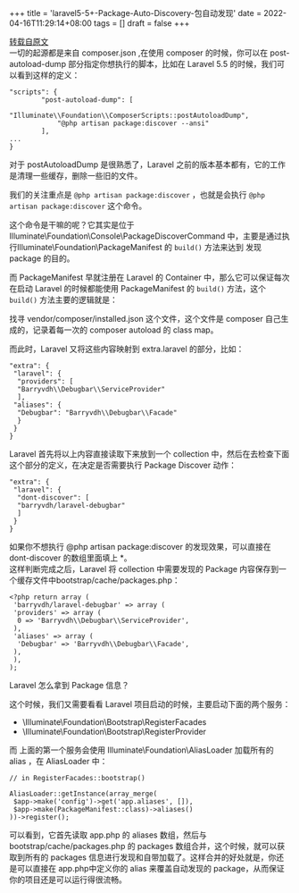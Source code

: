+++
title = 'laravel5-5+-Package-Auto-Discovery-包自动发现'
date = 2022-04-16T11:29:14+08:00
tags = []
draft = false
+++

[转载自原文](https://www.jb51.net/article/123598.htm)   
一切的起源都是来自 composer.json ,在使用 composer 的时候，你可以在 post-autoload-dump 部分指定你想执行的脚本，比如在 Laravel 5.5 的时候，我们可以看到这样的定义：
```
"scripts": {
        "post-autoload-dump": [
            "Illuminate\\Foundation\\ComposerScripts::postAutoloadDump",
            "@php artisan package:discover --ansi"
        ],
...
}
```

对于 postAutoloadDump 是很熟悉了，Laravel 之前的版本基本都有，它的工作是清理一些缓存，删除一些旧的文件。  

我们的关注重点是 `@php artisan package:discover` ，也就是会执行 `@php artisan package:discover` 这个命令。  

这个命令是干嘛的呢？它其实是位于Illuminate\Foundation\Console\PackageDiscoverCommand 中，主要是通过执行Illuminate\Foundation\PackageManifest 的 `build()` 方法来达到 发现 package 的目的。  

而 PackageManifest 早就注册在 Laravel 的 Container 中，那么它可以保证每次在启动 Laravel 的时候都能使用 PackageManifest 的 `build()` 方法，这个 `build()` 方法主要的逻辑就是：  

找寻 vendor/composer/installed.json 这个文件，这个文件是 composer 自己生成的，记录着每一次的 composer autoload 的 class map。   

而此时，Laravel 又将这些内容映射到 extra.laravel 的部分，比如：   
```
"extra": { 
 "laravel": {  
  "providers": [   
  "Barryvdh\\Debugbar\\ServiceProvider"
  ],  
 "aliases": {   
  "Debugbar": "Barryvdh\\Debugbar\\Facade"
  }
 }
}
```

Laravel 首先将以上内容直接读取下来放到一个 collection 中，然后在去检查下面这个部分的定义，在决定是否需要执行 Package Discover 动作：  
```
"extra": { 
 "laravel": {  
  "dont-discover": [   
  "barryvdh/laravel-debugbar"
  ]
 }
}
```
如果你不想执行 @php artisan package:discover 的发现效果，可以直接在 dont-discover 的数组里面填上 *。  
这样判断完成之后，Laravel 将 collection 中需要发现的 Package 内容保存到一个缓存文件中bootstrap/cache/packages.php：  
```
<?php return array (
 'barryvdh/laravel-debugbar' => array (
 'providers' => array (
  0 => 'Barryvdh\\Debugbar\\ServiceProvider',
 ),
 'aliases' => array (
  'Debugbar' => 'Barryvdh\\Debugbar\\Facade',
 ),
 ),
);
``` 

Laravel 怎么拿到 Package 信息？   

这个时候，我们又需要看看 Laravel 项目启动的时候，主要启动下面的两个服务：  

*   \Illuminate\Foundation\Bootstrap\RegisterFacades
*   \Illuminate\Foundation\Bootstrap\RegisterProvider

而 上面的第一个服务会使用 Illuminate\Foundation\AliasLoader 加载所有的 alias ，在 AliasLoader 中：  
```
// in RegisterFacades::bootstrap()
 
AliasLoader::getInstance(array_merge(
 $app->make('config')->get('app.aliases', []),
 $app->make(PackageManifest::class)->aliases()
))->register();
```

可以看到，它首先读取 app.php 的 aliases 数组，然后与 bootstrap/cache/packages.php 的 packages 数组合并，这个时候，就可以获取到所有的 packages 信息进行发现和自带加载了。这样合并的好处就是，你还是可以直接在 app.php中定义你的 alias 来覆盖自动发现的 package，从而保证你的项目还是可以运行得很流畅。
